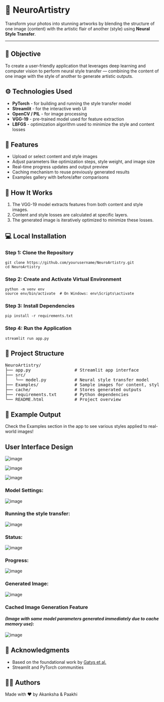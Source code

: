 <!DOCTYPE html>

<body>

<h1>🎨 NeuroArtistry</h1>
<p>Transform your photos into stunning artworks by blending the structure of one image (content) with the artistic flair of another (style) using <strong>Neural Style Transfer</strong>.</p>

<hr>

<h2>📌 Objective</h2>
<p>To create a user-friendly application that leverages deep learning and computer vision to perform neural style transfer — combining the content of one image with the style of another to generate artistic outputs.</p>

<h2>⚙️ Technologies Used</h2>
<ul>
    <li><strong>PyTorch</strong> - for building and running the style transfer model</li>
    <li><strong>Streamlit</strong> - for the interactive web UI</li>
    <li><strong>OpenCV / PIL</strong> - for image processing</li>
    <li><strong>VGG-19</strong> - pre-trained model used for feature extraction</li>
    <li><strong>LBFGS</strong> - optimization algorithm used to minimize the style and content losses</li>
</ul>

<h2>🚀 Features</h2>
<ul>
    <li>Upload or select content and style images</li>
    <li>Adjust parameters like optimization steps, style weight, and image size</li>
    <li>Real-time progress updates and output preview</li>
    <li>Caching mechanism to reuse previously generated results</li>
    <li>Examples gallery with before/after comparisons</li>
</ul>

<h2>🧠 How It Works</h2>
<ol>
    <li>The VGG-19 model extracts features from both content and style images.</li>
    <li>Content and style losses are calculated at specific layers.</li>
    <li>The generated image is iteratively optimized to minimize these losses.</li>
</ol>

<h2>💻 Local Installation</h2>

<h3>Step 1: Clone the Repository</h3>
<pre><code>git clone https://github.com/yourusername/NeuroArtistry.git
cd NeuroArtistry</code></pre>

<h3>Step 2: Create and Activate Virtual Environment</h3>
<pre><code>python -m venv env
source env/bin/activate  # On Windows: env\Scripts\activate</code></pre>

<h3>Step 3: Install Dependencies</h3>
<pre><code>pip install -r requirements.txt</code></pre>

<h3>Step 4: Run the Application</h3>
<pre><code>streamlit run app.py</code></pre>

<h2>📁 Project Structure</h2>
<pre>
NeuroArtistry/
├── app.py                 # Streamlit app interface
├── src/
│   └── model.py           # Neural style transfer model
├── Examples/              # Sample images for content, style, and output
├── cache/                 # Stores generated outputs
├── requirements.txt       # Python dependencies
└── README.html            # Project overview
</pre>

<h2>📸 Example Output</h2>
<p>Check the Examples section in the app to see various styles applied to real-world images!</p>

<h2>User Interface Design</h2>

![image](https://github.com/user-attachments/assets/14a091a6-f34e-4c6d-95f2-2064b5a1bcb5)

![image](https://github.com/user-attachments/assets/c0cae0d4-affb-4f94-90cc-dd40b9857dcf)

![image](https://github.com/user-attachments/assets/9766ece2-e04f-4727-a2e9-8aacaa9fe858)

<h3>Model Settings: </h3>

![image](https://github.com/user-attachments/assets/221194bc-cbbc-43e5-888c-c8c1ab6d3053)

<h3>Running the style transfer: </h3>

![image](https://github.com/user-attachments/assets/0717e076-b5f7-4a1f-9945-2d2909bceb59)

<h3>Status: </h3>

![image](https://github.com/user-attachments/assets/14a21cb9-cde6-4640-bced-784c5bf8306e)

<h3>Progress: </h3>

![image](https://github.com/user-attachments/assets/56b0af5c-c88f-4af6-88a2-47c4b960248d)

<h3>Generated Image: </h3>

![image](https://github.com/user-attachments/assets/74e17f30-1860-42fe-90d7-4ad48933594b)

<h3> Cached Image Generation Feature </h3>
<h4><i>(Image with same model parameters generated immediately due to cache memory use):</i></h4>

![image](https://github.com/user-attachments/assets/3f6ba4f8-7d11-4a57-aff2-87ea11decbe6)



<h2>🙌 Acknowledgments</h2>
<ul>
    <li>Based on the foundational work by <a href="https://arxiv.org/abs/1508.06576" target="_blank">Gatys et al.</a></li>
    <li>Streamlit and PyTorch communities</li>
</ul>

<h2>🧑‍💻 Authors</h2>
<p></i>Made with ❤️ by Akanksha & Paakhi</p>

</body>
</html>
